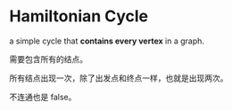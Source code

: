 # Hamiltonian Cycle

a simple cycle that **contains every vertex** in a graph.

需要包含所有的结点。

所有结点出现一次，除了出发点和终点一样，也就是出现两次。

不连通也是 false。